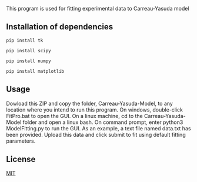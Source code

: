 This program is used for fitting experimental data to Carreau-Yasuda model

## Installation of dependencies

`pip install tk`

`pip install scipy`

`pip install numpy`

`pip install matplotlib`

## Usage
Dowload this ZIP and copy the folder, Carreau-Yasuda-Model, to any location where you intend to run this program. On windows, double-click FitPro.bat to open the GUI.
On a linux machine, cd to the Carreau-Yasuda-Model folder and open a linux bash. On command prompt, enter python3  ModelFitting.py to run the GUI.
As an example, a text file named data.txt has been provided. Upload this data and click submit to fit using default fitting parameters.


## License
[MIT](https://choosealicense.com/licenses/mit/)

